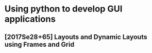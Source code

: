 # Using python to develop GUI applications

## [2017Se28+65] Layouts and Dynamic Layouts using Frames and Grid 
